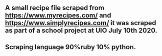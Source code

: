 ## A small recipe file scraped from https://www.myrecipes.com/ and https://www.simplyrecipes.com/ it was scraped as part of a school project at UIO July 10th 2020.

## Scraping language 90%ruby 10% python.
